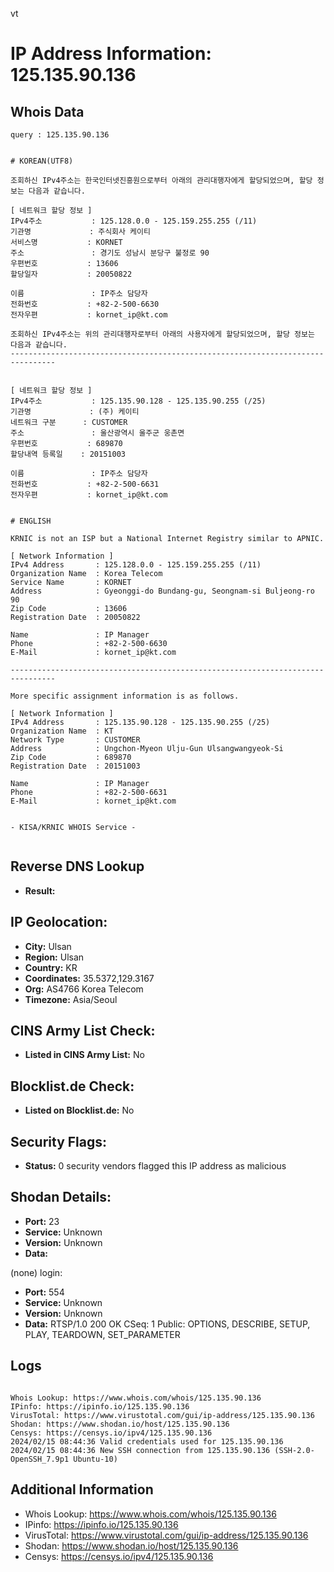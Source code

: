 vt
# IP Address Information: 125.135.90.136

## Whois Data
```
query : 125.135.90.136


# KOREAN(UTF8)

조회하신 IPv4주소는 한국인터넷진흥원으로부터 아래의 관리대행자에게 할당되었으며, 할당 정보는 다음과 같습니다.

[ 네트워크 할당 정보 ]
IPv4주소           : 125.128.0.0 - 125.159.255.255 (/11)
기관명             : 주식회사 케이티
서비스명           : KORNET
주소               : 경기도 성남시 분당구 불정로 90
우편번호           : 13606
할당일자           : 20050822

이름               : IP주소 담당자
전화번호           : +82-2-500-6630
전자우편           : kornet_ip@kt.com

조회하신 IPv4주소는 위의 관리대행자로부터 아래의 사용자에게 할당되었으며, 할당 정보는 다음과 같습니다.
--------------------------------------------------------------------------------


[ 네트워크 할당 정보 ]
IPv4주소           : 125.135.90.128 - 125.135.90.255 (/25)
기관명             : (주) 케이티
네트워크 구분      : CUSTOMER
주소               : 울산광역시 울주군 웅촌면
우편번호           : 689870
할당내역 등록일    : 20151003

이름               : IP주소 담당자
전화번호           : +82-2-500-6631
전자우편           : kornet_ip@kt.com


# ENGLISH

KRNIC is not an ISP but a National Internet Registry similar to APNIC.

[ Network Information ]
IPv4 Address       : 125.128.0.0 - 125.159.255.255 (/11)
Organization Name  : Korea Telecom
Service Name       : KORNET
Address            : Gyeonggi-do Bundang-gu, Seongnam-si Buljeong-ro 90
Zip Code           : 13606
Registration Date  : 20050822

Name               : IP Manager
Phone              : +82-2-500-6630
E-Mail             : kornet_ip@kt.com

--------------------------------------------------------------------------------

More specific assignment information is as follows.

[ Network Information ]
IPv4 Address       : 125.135.90.128 - 125.135.90.255 (/25)
Organization Name  : KT
Network Type       : CUSTOMER
Address            : Ungchon-Myeon Ulju-Gun Ulsangwangyeok-Si
Zip Code           : 689870
Registration Date  : 20151003

Name               : IP Manager
Phone              : +82-2-500-6631
E-Mail             : kornet_ip@kt.com


- KISA/KRNIC WHOIS Service -


```
## Reverse DNS Lookup
- **Result:** 

## IP Geolocation:
- **City:** Ulsan
- **Region:** Ulsan
- **Country:** KR
- **Coordinates:** 35.5372,129.3167
- **Org:** AS4766 Korea Telecom
- **Timezone:** Asia/Seoul

## CINS Army List Check:
- **Listed in CINS Army List:** 
No

## Blocklist.de Check:
- **Listed on Blocklist.de:** 
No

## Security Flags:
- **Status:** 0 security vendors flagged this IP address as malicious

## Shodan Details:
- **Port:** 23
- **Service:** Unknown
- **Version:** Unknown
- **Data:** 
(none) login: 

- **Port:** 554
- **Service:** Unknown
- **Version:** Unknown
- **Data:** RTSP/1.0 200 OK
CSeq: 1
Public: OPTIONS, DESCRIBE, SETUP, PLAY, TEARDOWN, SET_PARAMETER



## Logs
```

Whois Lookup: https://www.whois.com/whois/125.135.90.136
IPinfo: https://ipinfo.io/125.135.90.136
VirusTotal: https://www.virustotal.com/gui/ip-address/125.135.90.136
Shodan: https://www.shodan.io/host/125.135.90.136
Censys: https://censys.io/ipv4/125.135.90.136
2024/02/15 08:44:36 Valid credentials used for 125.135.90.136
2024/02/15 08:44:36 New SSH connection from 125.135.90.136 (SSH-2.0-OpenSSH_7.9p1 Ubuntu-10)

```
## Additional Information
- Whois Lookup: https://www.whois.com/whois/125.135.90.136
- IPinfo: https://ipinfo.io/125.135.90.136
- VirusTotal: https://www.virustotal.com/gui/ip-address/125.135.90.136
- Shodan: https://www.shodan.io/host/125.135.90.136
- Censys: https://censys.io/ipv4/125.135.90.136

